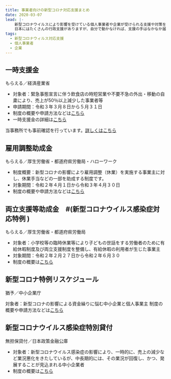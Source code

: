 ```yaml
---
title: 事業者向けの新型コロナ対応支援まとめ
date: 2020-03-07
lead: |-
    新型コロナウイルスにより影響を受けている個人事業者や企業が受けられる支援や対策をまとめました。
    日本にはたくさんの行政支援がありますが、自分で動かなければ、支援の手はなかなか届きません。事業者のみなさん、頑張りましょう！
tags:
  - 新型コロナウィルス対応支援
  - 個人事業者
  - 企業
---
```

## 一時支援金

もらえる／経済産業省

<panel text="個人事業者等" number="30" unit="万円" note="最大"></panel>

<panel text="中小法人" number="60" unit="万円" note="最大"></panel>

- 対象者：緊急事態宣言に伴う飲食店の時短営業や不要不急の外出・移動の自粛により、売上が50％以上減少した事業者等
- 申請期間：令和３年３月８日から５月３１日
- 制度の概要や申請方法などは[こちら](https://www.meti.go.jp/covid-19/ichiji_shien/index.html)
- 一時支援金の詳細は[こちら](https://www.meti.go.jp/covid-19/ichiji_shien/pdf/summary.pdf?0322)

当事務所でも事前確認を行っています。[詳しくはこちら](https://shiokaze.net/covid-19-support/support4-1)

## 雇用調整助成金

もらえる／厚生労働省・都道府県労働局・ハローワーク

<panel text="対象労働者１人１日" number="15,000" unit="円" note="上限"></panel>

- 制度概要：新型コロナの影響により雇用調整（休業）を実施する事業主に対し、休業手当などの一部を助成する制度です。
- 対象期間：令和２年４月１日から令和３年４月３０日
- 制度の概要や申請方法などは[こちら](https://www.mhlw.go.jp/stf/seisakunitsuite/bunya/koyou_roudou/koyou/kyufukin/pageL07.html)

## 両立支援等助成金　#(新型コロナウイルス感染症対応特例 )

もらえる／厚生労働省・都道府県労働局

<panel text="対象労働者１人当たり" number="5万" unit="円"></panel>

- 対象者：小学校等の臨時休業等により子どもの世話をする労働者のために有給休暇制度及び両立支援制度を整備し、有給休暇の利用者が生じた事業主
- 対象期間：令和２年２月２７日から令和２年６月３０
- 制度の概要は[こちら](https://www.mhlw.go.jp/content/000756789.pdf)

## 新型コロナ特例リスケジュール

猶予／中小企業庁

対象者：新型コロナの影響による資金繰りに悩む中小企業と個人事業主
制度の概要や申請方法などは[こちら](https://www.chusho.meti.go.jp/keiei/saisei/2020/200406saisei.html)

## 新型コロナウイルス感染症特別貸付

無担保貸付／日本政策金融公庫

- 対象者：新型コロナウイルス感染症の影響により、一時的に、売上の減少など業況悪化をきたしているが、中長期的には、その業況が回復し、かつ、発展することが見込まれる中小企業者
- 制度の概要は[こちら](https://www.jfc.go.jp/n/finance/search/covid_19_t.html)

